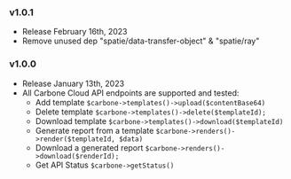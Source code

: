 ### v1.0.1
  - Release February 16th, 2023
  - Remove unused dep "spatie/data-transfer-object" & "spatie/ray"

### v1.0.0
  - Release January 13th, 2023
  - All Carbone Cloud API endpoints are supported and tested:
    - Add template `$carbone->templates()->upload($contentBase64)`
    - Delete template `$carbone->templates()->delete($templateId);`
    - Download template `$carbone->templates()->download($templateId)`
    - Generate report from a template `$carbone->renders()->render($templateId, $data)`
    - Download a generated report `$carbone->renders()->download($renderId);`
    - Get API Status `$carbone->getStatus()`